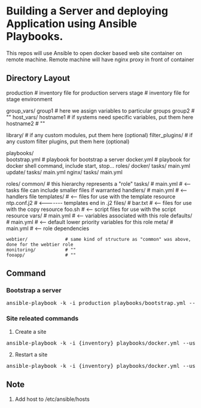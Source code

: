 # Building a Server and deploying Application using Ansible Playbooks.

This repos will use Ansible to open docker based web site container on remote machine.
Remote machine will have nginx proxy in front of container

## Directory Layout

production                # inventory file for production servers
stage                     # inventory file for stage environment

group_vars/
   group1                 # here we assign variables to particular groups
   group2                 # ""
host_vars/
   hostname1              # if systems need specific variables, put them here
   hostname2              # ""

library/                  # if any custom modules, put them here (optional)
filter_plugins/           # if any custom filter plugins, put them here (optional)

playbooks/                
   bootstrap.yml          # playbook for bootstrap a server
   docker.yml             # playbook for docker shell command, include start, stop...
   roles/
      docker/
         tasks/
            main.yml
      update/
         tasks/
            main.yml
      nginx/
         tasks/
            main.yml


roles/
    common/               # this hierarchy represents a "role"
        tasks/            #
            main.yml      #  <-- tasks file can include smaller files if warranted
        handlers/         #
            main.yml      #  <-- handlers file
        templates/        #  <-- files for use with the template resource
            ntp.conf.j2   #  <------- templates end in .j2
        files/            #
            bar.txt       #  <-- files for use with the copy resource
            foo.sh        #  <-- script files for use with the script resource
        vars/             #
            main.yml      #  <-- variables associated with this role
        defaults/         #
            main.yml      #  <-- default lower priority variables for this role
        meta/             #
            main.yml      #  <-- role dependencies

    webtier/              # same kind of structure as "common" was above, done for the webtier role
    monitoring/           # ""
    fooapp/               # ""

## Command

### Bootstrap a server

<pre>ansible-playbook -k -i production playbooks/bootstrap.yml --user={remote-user-account} --ask-sudo-pass</pre>

### Site releated commands

1. Create a site
<pre>ansible-playbook -k -i {inventory} playbooks/docker.yml --user={remote-user-account} --ask-sudo-pass --extra-vars "DOMAIN={example.com} PORT_WWW={8001} PORT_DB={10001} REPOS={netivism/docker-wheezy-php55} PASSWD={db1234}" --tags=start</pre>

2. Restart a site
<pre>ansible-playbook -k -i {inventory} playbooks/docker.yml --user={remote-user-account} --ask-sudo-pass --extra-vars "DOMAIN={example.com}" --tags=restart</pre>

## Note

1. Add host to /etc/ansible/hosts
